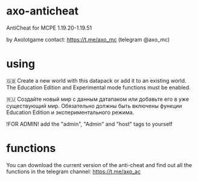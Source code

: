 # axo-anticheat
AntiCheat for MCPE 1.19.20-1.19.51

by Axolotgame
contact: https://t.me/axo_mc (telegram @axo_mc)

# using
🇬🇧 Create a new world with this datapack or add it to an existing world. The Education Edition and Experimental mode functions must be enabled.

🇷🇺 Создайте новый мир с данным датапаком или добавьте его в уже существующий мир. Обязательно должны быть включены функции Education Edition и экспериментального режима.

!FOR ADMIN! add the "admin", "Admin" and "host" tags to yourself

# functions
You can download the current version of the anti-cheat and find out all the functions in the telegram channel: https://t.me/axo_ac
